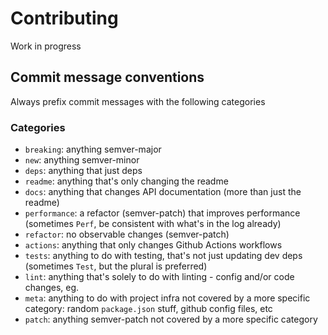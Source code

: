 # Contributing

Work in progress

## Commit message conventions

Always prefix commit messages with the following categories

### Categories

- `breaking`: anything semver-major
- `new`: anything semver-minor
- `deps`: anything that just deps
- `readme`: anything that's only changing the readme
- `docs`: anything that changes API documentation (more than just the readme)
- `performance`: a refactor (semver-patch) that improves performance (sometimes `Perf`, be consistent with what's in the log already)
- `refactor`: no observable changes (semver-patch)
- `actions`: anything that only changes Github Actions workflows
- `tests`: anything to do with testing, that's not just updating dev deps (sometimes `Test`, but the plural is preferred)
- `lint`: anything that's solely to do with linting - config and/or code changes, eg.
- `meta`: anything to do with project infra not covered by a more specific category: random `package.json` stuff, github config files, etc
- `patch`: anything semver-patch not covered by a more specific category
